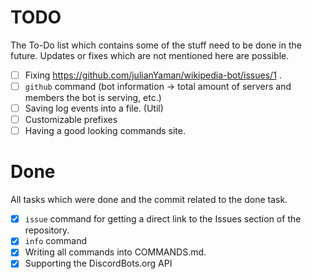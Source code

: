 # TODO

The To-Do list which contains some of the stuff need to be done in the future. 
Updates or fixes which are not mentioned here are possible.

- [ ] Fixing https://github.com/julianYaman/wikipedia-bot/issues/1 .
- [ ] ``github`` command
(bot information -> total amount of servers and members the bot is serving, etc.)
- [ ] Saving log events into a file. (Util)
- [ ] Customizable prefixes
- [ ] Having a good looking commands site.

# Done
All tasks which were done and the commit related to the done task.
- [x] ``issue`` command for getting a direct link to the Issues section of the repository.
- [x] ``info`` command 
- [x] Writing all commands into COMMANDS.md.
- [x] Supporting the DiscordBots.org API